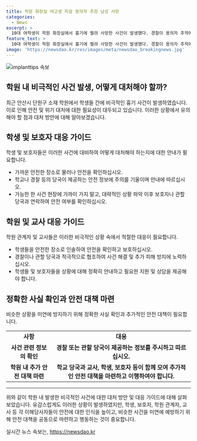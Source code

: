 ```yaml
---
title: 학원 화장실 여고생 피살 용의자 추정 남성 사망
categories:
  - News
excerpt: >
  10대 여학생이 학원 화장실에서 흉기에 찔려 사망한 사건이 발생했다. 경찰이 용의자 추적에 나서는 도중, 비슷한 또래로 추정되는 신원 불상의 남성이 흉기에 찔려 숨진 채 발견됐다. 사건이 발생한 안산시 단원구 소재의 학원에서는 경찰이 용의자 추적에 나서고, 후에 신원 불상의 남성도 숨진 채 발견됐다. 경찰은 범행 후 옷을 갈아입고 달아난 후 극단적 선택을 한 것으로 추정하고 있으며, 사망한 남성의 신원을 확인 중이다. 사건 경위에 대한 조사가 진행 중이다. (150자)
feature_text: >
  10대 여학생이 학원 화장실에서 흉기에 찔려 사망한 사건이 발생했다. 경찰이 용의자 추적에 나서는 도중, 비슷한 또래로 추정되는 신원 불상의 남성이 흉기에 찔려 숨진 채 발견됐다. 사건이 발생한 안산시 단원구 소재의 학원에서는 경찰이 용의자 추적에 나서고, 후에 신원 불상의 남성도 숨진 채 발견됐다. 경찰은 범행 후 옷을 갈아입고 달아난 후 극단적 선택을 한 것으로 추정하고 있으며, 사망한 남성의 신원을 확인 중이다. 사건 경위에 대한 조사가 진행 중이다. (150자)
image: 'https://newsdao.kr/res/images/meta/newsdao_breakingnews.jpg'
---
```


<p><img src="https://newsdao.kr/res/images/meta/newsdao_breakingnews.jpg" alt="implanttips 속보" /></p>

<h2 data-ke-size="size26">학원 내 비극적인 사건 발생, 어떻게 대처해야 할까?</h2>

<p data-ke-size="size16">최근 안산시 단원구 소재 학원에서 학생들 간에 비극적인 흉기 사건이 발생하였습니다. 이로 인해 안전 및 위기 대처에 대한 필요성이 대두되고 있습니다. 이러한 상황에서 유의해야 할 점과 대처 방안에 대해 알아보겠습니다.</p>

<h2 data-ke-size="size24">학생 및 보호자 대응 가이드</h2>

<p data-ke-size="size16">학생 및 보호자들은 이러한 사건에 대비하여 어떻게 대처해야 하는지에 대한 안내가 필요합니다.</p>

<ul>
  <li>가까운 안전한 장소로 물러나 안전을 확인하십시오.</li>
  <li>학교나 경찰 등의 당국이 제공하는 안전 정보에 주의를 기울이며 안내에 따르십시오.</li>
  <li>가능한 한 사건 현장에 가까이 가지 말고, 대략적인 상황 파악 이후 보호자나 관할 당국과 연락하여 안전 여부를 확인하십시오.</li>
</ul>

<h2 data-ke-size="size24">학원 및 교사 대응 가이드</h2>

<p data-ke-size="size16">학원 관계자 및 교사들은 이러한 비극적인 상황 속에서 적절한 대응이 필요합니다.</p>

<ul>
  <li>학생들을 안전한 장소로 인솔하여 안전을 확인하고 보호하십시오.</li>
  <li>경찰이나 관할 당국과 적극적으로 협조하여 사건 해결 및 추가 피해 방지에 노력하십시오.</li>
  <li>학생들 및 보호자들을 상황에 대해 정확히 안내하고 필요한 지원 및 상담을 제공해야 합니다.</li>
</ul>

<h2 data-ke-size="size24">정확한 사실 확인과 안전 대책 마련</h2>

<p data-ke-size="size16">비슷한 상황을 미연에 방지하기 위해 정확한 사실 확인과 추가적인 안전 대책이 필요합니다.</p>

<table>
  <tr>
    <td style="text-align: center; height: 17px;"><b>사항</b></td>
    <td style="text-align: center; height: 17px;"><b>대응</b></td>
  </tr>
  <tr>
    <td style="text-align: center; height: 17px;"><b>사건 관련 정보의 확인</b></td>
    <td style="text-align: center; height: 17px;"><b>경찰 또는 관할 당국이 제공하는 정보를 주시하고 따르십시오.</b></td>
  </tr>
  <tr>
    <td style="text-align: center; height: 17px;"><b>학원 내 추가 안전 대책 마련</b></td>
    <td style="text-align: center; height: 17px;"><b>학교 당국과 교사, 학생, 보호자 등이 함께 모여 추가적인 안전 대책을 마련하고 이행하여야 합니다.</b></td>
  </tr>
</table>

<hr>

<p data-ke-size="size16">위와 같이 학원 내 발생한 비극적인 사건에 대한 대처 방안 및 대응 가이드에 대해 살펴보았습니다. 유감스럽게도 이러한 상황이 발생하였지만, 학생, 보호자, 학원 관계자, 교사 등 각 이해당사자들이 안전에 대한 인식을 높이고, 비슷한 사건을 미연에 예방하기 위해 안전 대책을 공동으로 마련하고 행동하는 것이 중요합니다.</p>
실시간 뉴스 속보는, <a href="https://newsdao.kr" rel="dofollow">https://newsdao.kr</a>


